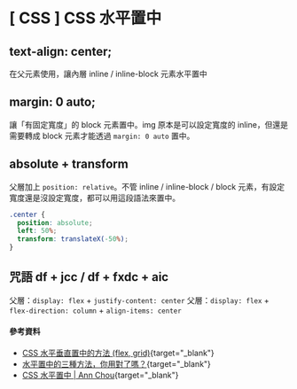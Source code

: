 # \[ CSS ] CSS 水平置中

## text-align: center;
在父元素使用，讓內層 inline / inline-block 元素水平置中

## margin: 0 auto;
讓「有固定寬度」的 block 元素置中。img 原本是可以設定寬度的 inline，但還是需要轉成 block 元素才能透過 `margin: 0 auto` 置中。

## absolute + transform
父層加上 `position: relative`。不管 inline / inline-block / block 元素，有設定寬度還是沒設定寬度，都可以用這段語法來置中。
```css
.center {
  position: absolute;
  left: 50%;
  transform: translateX(-50%);
}
```


## 咒語 df + jcc / df + fxdc + aic
父層：`display: flex` + `justify-content: center`
父層：`display: flex` + `flex-direction: column` + `align-items: center`

#### 參考資料
* [CSS 水平垂直置中的方法 (flex, grid)](https://www.explainthis.io/zh-hant/swe/css-center){target="_blank"}
* [水平置中的三種方法，你用對了嗎？](https://eoscreative.co/center-things-on-web-page-html-css/){target="_blank"}
* [CSS 水平置中 | Ann Chou](https://codepen.io/annchou_illu/pen/ExJdvGm?editors=1100){target="_blank"}